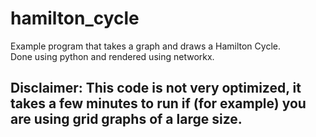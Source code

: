 # hamilton_cycle
Example program that takes a graph and draws a Hamilton Cycle.    
Done using python and rendered using networkx.
## Disclaimer: This code is not very optimized, it takes a few minutes to run if (for example) you are using grid graphs of a large size.
